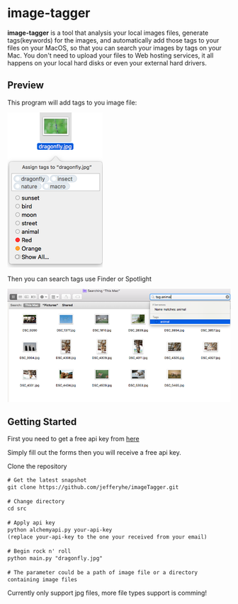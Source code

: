 # image-tagger
**image-tagger** is a tool that analysis your local images files, generate tags(keywords) for the images, and automatically add those tags to your files on your MacOS, so that you can search your images by tags on your Mac. You don't need to upload your files to Web hosting services, it all happens on your local hard disks or even your external hard drivers.



## Preview
This program will add tags to you image file:

![image](screenshot1.png)

Then you can search tags use Finder or Spotlight

![image](screenshot2.png)




## Getting Started

First you need to get a free api key from [here](http://www.alchemyapi.com/api/register.html)

Simply fill out the forms then you will receive a free api key.

Clone the repository

```
# Get the latest snapshot
git clone https://github.com/jefferyhe/imageTagger.git

# Change directory
cd src

# Apply api key
python alchemyapi.py your-api-key
(replace your-api-key to the one your received from your email)

# Begin rock n' roll
python main.py "dragonfly.jpg"

# The parameter could be a path of image file or a directory containing image files
```
Currently only support jpg files, more file types support is comming!


